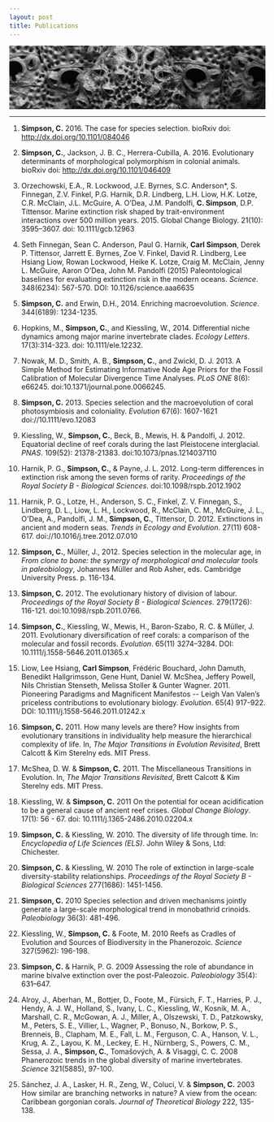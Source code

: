 ```yaml
---
layout: post
title: Publications
---
```



 <div class="row">
<div class="twelve columns">
    <img src="/assets/img/stylopoma.jpg" width="100%">
</div></div>


<hr class="slender">


1. **Simpson, C.** 2016. The case for species selection. bioRxiv doi: http://dx.doi.org/10.1101/084046

2. **Simpson, C.**, Jackson, J. B. C., Herrera-Cubilla, A. 2016. Evolutionary determinants of morphological polymorphism in colonial animals. bioRxiv doi: http://dx.doi.org/10.1101/046409 

3. Orzechowski, E.A., R. Lockwood, J.E. Byrnes, S.C. Anderson*, S. Finnegan, Z.V. Finkel, P.G. Harnik, D.R. Lindberg, L.H. Liow, H.K. Lotze, C.R. McClain, J.L. McGuire, A. O’Dea, J.M. Pandolfi, **C. Simpson**, D.P. Tittensor. Marine extinction risk shaped by trait-environment interactions over 500 million years. 2015. Global Change Biology. 21(10): 3595–3607. doi: 10.1111/gcb.12963

4. Seth Finnegan, Sean C. Anderson, Paul G. Harnik, **Carl Simpson**, Derek P. Tittensor, Jarrett E. Byrnes, Zoe V. Finkel, David R. Lindberg, Lee Hsiang Liow, Rowan Lockwood, Heike K. Lotze, Craig M. McClain, Jenny L. McGuire, Aaron O’Dea, John M. Pandolfi (2015) Paleontological baselines for evaluating extinction risk in the modern oceans. *Science*. 348(6234): 567-570. DOI: 10.1126/science.aaa6635

2. **Simpson, C.** and Erwin, D.H., 2014. Enriching macroevolution. *Science*. 344(6189): 1234-1235.

11. Hopkins, M., **Simpson, C.**, and Kiessling, W., 2014. Differential niche dynamics among major marine invertebrate clades. *Ecology Letters*. 17(3):314-323. doi: 10.1111/ele.12232.


1. Nowak, M. D., Smith, A. B., **Simpson, C.**, and Zwickl, D. J. 2013. A Simple Method for Estimating Informative Node Age Priors for the Fossil Calibration of Molecular Divergence Time Analyses. *PLoS ONE* 8(6): e66245. doi:10.1371/journal.pone.0066245. 

2. **Simpson, C.** 2013. Species selection and the macroevolution of coral photosymbiosis and coloniality. *Evolution* 67(6): 1607-1621 doi://10.1111/evo.12083

3. Kiessling, W., **Simpson, C.**, Beck, B., Mewis, H. & Pandolfi, J. 2012. Equatorial decline of reef corals during the last Pleistocene interglacial. *PNAS*. 109(52): 21378-21383. doi:10.1073/pnas.1214037110

4. Harnik, P. G., **Simpson, C.**, & Payne, J. L.  2012. Long-term differences in extinction risk among the seven forms of rarity. *Proceedings of the Royal Society B - Biological Sciences*. doi:10.1098/rspb.2012.1902 

5. Harnik, P. G., Lotze, H., Anderson, S. C., Finkel, Z. V. Finnegan, S., Lindberg, D. L., Liow, L. H., Lockwood, R., McClain, C. M., McGuire, J. L., O'Dea, A., Pandolfi, J. M., **Simpson, C.**, Tittensor, D. 2012. Extinctions in ancient and modern seas. *Trends in Ecology and Evolution*. 27(11) 608-617. doi://10.1016/j.tree.2012.07.010

6. **Simpson, C.**, Müller, J., 2012. Species selection in the molecular age, in *From clone to bone: the synergy of morphological and molecular tools in paleobiology*, Johannes Müller and Rob Asher, eds. Cambridge University Press. p. 116-134.

7. **Simpson, C.** 2012. The evolutionary history of division of labour. *Proceedings of the Royal Society B - Biological Sciences*. 279(1726): 116-121. doi:10.1098/rspb.2011.0766.

8. **Simpson, C.**, Kiessling, W., Mewis, H., Baron-Szabo, R. C. & Müller, J. 2011. Evolutionary diversification of reef corals: a comparison of the molecular and fossil records. *Evolution*. 65(11) 3274–3284. DOI: 10.1111/j.1558-5646.2011.01365.x 

9. Liow, Lee Hsiang, **Carl Simpson**, Frédéric Bouchard, John Damuth, Benedikt Hallgrimsson, Gene Hunt, Daniel W. McShea, Jeffery Powell, Nils Christian Stenseth, Melissa Stoller & Gunter Wagner. 2011. Pioneering Paradigms and Magnificent Manifestos -- Leigh Van Valen’s priceless contributions to evolutionary biology. *Evolution*. 65(4) 917-922. DOI: 10.1111/j.1558-5646.2011.01242.x

10. **Simpson, C.** 2011. How many levels are there? How insights from evolutionary transitions in individuality help measure the hierarchical complexity of life. In, *The Major Transitions in Evolution Revisited*, Brett Calcott & Kim Sterelny eds.  MIT Press.

11. McShea, D. W. & **Simpson, C.** 2011. The Miscellaneous Transitions in Evolution. In, *The Major Transitions Revisited*, Brett Calcott & Kim Sterelny eds.  MIT Press. 

12. Kiessling, W. & **Simpson, C.** 2011 On the potential for ocean acidification to be a general cause of ancient reef crises. *Global Change Biology*. 17(1): 56 - 67. doi: 10.1111/j.1365-2486.2010.02204.x

13. **Simpson, C.** & Kiessling, W. 2010. The diversity of life through time.  In: *Encyclopedia of Life Sciences (ELS)*. John Wiley & Sons, Ltd: Chichester.

14. **Simpson, C.** & Kiessling, W. 2010 The role of extinction in large-scale diversity-stability relationships. *Proceedings of the Royal Society B - Biological Sciences* 277(1686): 1451-1456.

15. **Simpson, C.** 2010 Species selection and driven mechanisms jointly generate a large-scale morphological trend in monobathrid crinoids. *Paleobiology* 36(3): 481-496.

16. Kiessling, W., **Simpson, C.** & Foote, M. 2010 Reefs as Cradles of Evolution and Sources of Biodiversity in the Phanerozoic. *Science* 327(5962): 196-198.

17. **Simpson, C.** & Harnik, P. G. 2009 Assessing the role of abundance in marine bivalve extinction over the post-Paleozoic. *Paleobiology* 35(4): 631–647. 

18. Alroy, J., Aberhan, M., Bottjer, D., Foote, M., Fürsich, F. T., Harries, P. J., Hendy, A. J. W., Holland, S., Ivany, L. C., Kiessling, W., Kosnik, M. A., Marshall, C. R., McGowan, A. J., Miller, A., Olszewski, T. D., Patzkowsky, M., Peters, S. E., Villier, L., Wagner, P., Bonuso, N., Borkow, P. S., Brenneis, B., Clapham, M. E., Fall, L. M., Ferguson, C. A., Hanson, V. L., Krug, A. Z., Layou, K. M., Leckey, E. H., Nürnberg, S., Powers, C. M., Sessa, J. A., **Simpson, C.**, Tomašových, A. & Visaggi, C. C. 2008 Phanerozoic trends in the global diversity of marine invertebrates. *Science* 321(5885), 97-100. 

19. Sánchez, J. A., Lasker, H. R., Zeng, W., Coluci, V. & **Simpson, C.** 2003 How similar are branching networks in nature? A view from the ocean: Caribbean gorgonian corals. *Journal of Theoretical Biology* 222, 135-138.

